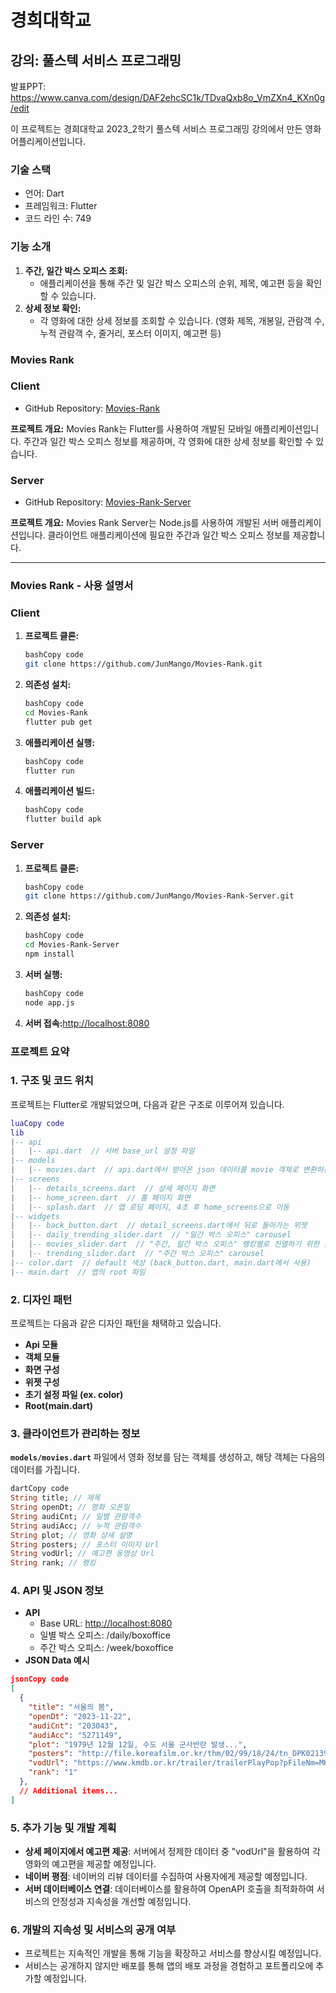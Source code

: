 # 경희대학교
## 강의: 풀스텍 서비스 프로그래밍
발표PPT: https://www.canva.com/design/DAF2ehcSC1k/TDvaQxb8o_VmZXn4_KXn0g/edit

이 프로젝트는 경희대학교 2023_2학기 풀스텍 서비스 프로그래밍 강의에서 만든 영화 어플리케이션입니다.
### 기술 스택
  - 언어: Dart
  - 프레임워크: Flutter
  - 코드 라인 수: 749
### 
### **기능 소개**

1. **주간, 일간 박스 오피스 조회:**
    - 애플리케이션을 통해 주간 및 일간 박스 오피스의 순위, 제목, 예고편 등을 확인할 수 있습니다.
2. **상세 정보 확인:**
    - 각 영화에 대한 상세 정보를 조회할 수 있습니다. (영화 제목, 개봉일, 관람객 수, 누적 관람객 수, 줄거리, 포스터 이미지, 예고편 등)
      
### **Movies Rank**

### Client

- GitHub Repository: [Movies-Rank](https://github.com/JunMango/Movies-Rank.git)

**프로젝트 개요:**
Movies Rank는 Flutter를 사용하여 개발된 모바일 애플리케이션입니다. 주간과 일간 박스 오피스 정보를 제공하며, 각 영화에 대한 상세 정보를 확인할 수 있습니다.

### Server

- GitHub Repository: [Movies-Rank-Server](https://github.com/JunMango/Movies-Rank-Server.git)

**프로젝트 개요:**
Movies Rank Server는 Node.js를 사용하여 개발된 서버 애플리케이션입니다. 클라이언트 애플리케이션에 필요한 주간과 일간 박스 오피스 정보를 제공합니다.

---

### **Movies Rank - 사용 설명서**

### Client

1. **프로젝트 클론:**
    
    ```bash
    bashCopy code
    git clone https://github.com/JunMango/Movies-Rank.git
    
    ```
    
2. **의존성 설치:**
    
    ```bash
    bashCopy code
    cd Movies-Rank
    flutter pub get
    
    ```
    
3. **애플리케이션 실행:**
    
    ```bash
    bashCopy code
    flutter run
    
    ```
    
4. **애플리케이션 빌드:**
    
    ```bash
    bashCopy code
    flutter build apk
    
    ```
    

### Server

1. **프로젝트 클론:**
    
    ```bash
    bashCopy code
    git clone https://github.com/JunMango/Movies-Rank-Server.git
    
    ```
    
2. **의존성 설치:**
    
    ```bash
    bashCopy code
    cd Movies-Rank-Server
    npm install
    
    ```
    
3. **서버 실행:**
    
    ```bash
    bashCopy code
    node app.js
    
    ```
    
4. **서버 접속:**[http://localhost:8080](http://localhost:8080/)

### **프로젝트 요약**

### 1. 구조 및 코드 위치

프로젝트는 Flutter로 개발되었으며, 다음과 같은 구조로 이루어져 있습니다.

```lua
luaCopy code
lib
|-- api
|   |-- api.dart  // 서버 base_url 설정 파일
|-- models
|   |-- movies.dart  // api.dart에서 받아온 json 데이터를 movie 객체로 변환하는 파일
|-- screens
|   |-- details_screens.dart  // 상세 페이지 화면
|   |-- home_screen.dart  // 홈 페이지 화면
|   |-- splash.dart  // 앱 로딩 페이지, 4초 후 home_screens으로 이동
|-- widgets
|   |-- back_button.dart  // detail_screens.dart에서 뒤로 돌아가는 위젯
|   |-- daily_trending_slider.dart  // "일간 박스 오피스" carousel
|   |-- movies_slider.dart  // "주간, 일간 박스 오피스" 랭킹별로 진열하기 위한 슬라이더
|   |-- trending_slider.dart  // "주간 박스 오피스" carousel
|-- color.dart  // default 색상 (back_button.dart, main.dart에서 사용)
|-- main.dart  // 앱의 root 파일

```

### 2. 디자인 패턴

프로젝트는 다음과 같은 디자인 패턴을 채택하고 있습니다.

- **Api 모듈**
- **객체 모듈**
- **화면 구성**
- **위젯 구성**
- **초기 설정 파일 (ex. color)**
- **Root(main.dart)**

### 3. 클라이언트가 관리하는 정보

**`models/movies.dart`** 파일에서 영화 정보를 담는 객체를 생성하고, 해당 객체는 다음의 데이터를 가집니다.

```dart
dartCopy code
String title; // 제목
String openDt; // 영화 오픈일
String audiCnt; // 일별 관람객수
String audiAcc; // 누적 관람객수
String plot; // 영화 상세 설명
String posters; // 포스터 이미지 Url
String vodUrl; // 예고편 동영상 Url
String rank; // 랭킹

```

### 4. API 및 JSON 정보

- **API**
    - Base URL: [http://localhost:8080](http://localhost:8080/)
    - 일별 박스 오피스: /daily/boxoffice
    - 주간 박스 오피스: /week/boxoffice
- **JSON Data 예시**

```json
jsonCopy code
[
  {
    "title": "서울의 봄",
    "openDt": "2023-11-22",
    "audiCnt": "203043",
    "audiAcc": "5271149",
    "plot": "1979년 12월 12일, 수도 서울 군사반란 발생...",
    "posters": "http://file.koreafilm.or.kr/thm/02/99/18/24/tn_DPK021396.jpg",
    "vodUrl": "https://www.kmdb.or.kr/trailer/trailerPlayPop?pFileNm=MK060323_P02.mp4",
    "rank": "1"
  },
  // Additional items...
]

```

### 5. 추가 기능 및 개발 계획

- **상세 페이지에서 예고편 제공**: 서버에서 정제한 데이터 중 "vodUrl"을 활용하여 각 영화의 예고편을 제공할 예정입니다.
- **네이버 평점**: 네이버의 리뷰 데이터를 수집하여 사용자에게 제공할 예정입니다.
- **서버 데이터베이스 연결**: 데이터베이스를 활용하여 OpenAPI 호출을 최적화하여 서비스의 안정성과 지속성을 개선할 예정입니다.

### 6. 개발의 지속성 및 서비스의 공개 여부

- 프로젝트는 지속적인 개발을 통해 기능을 확장하고 서비스를 향상시킬 예정입니다.
- 서비스는 공개하지 않지만 배포를 통해 앱의 배포 과정을 경험하고 포트폴리오에 추가할 예정입니다.

